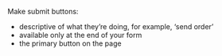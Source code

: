 Make submit buttons:

- descriptive of what they’re doing, for example, ‘send order’
- available only at the end of your form
- the primary button on the page
